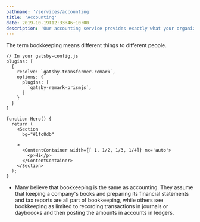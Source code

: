 ```yaml
---
pathname: '/services/accounting'
title: 'Accounting'
date: 2019-10-19T12:33:46+10:00
description: 'Our accounting service provides exactly what your organization needs.'
---
```


The term bookkeeping means different things to different people.

```jsx{numberLines: true}
// In your gatsby-config.js
plugins: [
  {
    resolve: `gatsby-transformer-remark`,
    options: {
      plugins: [
        `gatsby-remark-prismjs`,
      ]
    }
  }
]

function Hero() {
  return (
    <Section
      bg="#1fc8db"

    >
      <ContentContainer width={[ 1, 1/2, 1/3, 1/4]} mx='auto'>
        <p>Hi</p>
      </ContentContainer>
    </Section>
  );
}
```

- Many believe that bookkeeping is the same as accounting.  They assume that keeping a company's books and preparing its financial statements and tax reports are all part of bookkeeping, while others see bookkeeping as limited to recording transactions in journals or dayboooks and then posting the amounts in accounts in ledgers.
